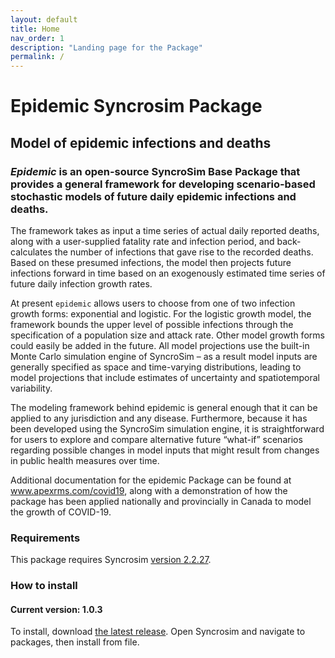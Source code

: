 ```yaml
---
layout: default
title: Home
nav_order: 1
description: "Landing page for the Package"
permalink: /
---
```


# **Epidemic** Syncrosim Package
## Model of epidemic infections and deaths
### *Epidemic* is an open-source SyncroSim Base Package that provides a general framework for developing scenario-based stochastic models of future daily epidemic infections and deaths.

The framework takes as input a time series of actual daily reported deaths, along with a user-supplied fatality rate and infection period, and back-calculates the number of infections that gave rise to the recorded deaths. Based on these presumed infections, the model then projects future infections forward in time based on an exogenously estimated time series of future daily infection growth rates.

At present `epidemic` allows users to choose from one of two infection growth forms: exponential and logistic. For the logistic growth model, the framework bounds the upper level of possible infections through the specification of a population size and attack rate. Other model growth forms could easily be added in the future. All model projections use the built-in Monte Carlo simulation engine of SyncroSim – as a result model inputs are generally specified as space and time-varying distributions, leading to model projections that include estimates of uncertainty and spatiotemporal variability.

The modeling framework behind epidemic is general enough that it can be applied to any jurisdiction and any disease. Furthermore, because it has been developed using the SyncroSim simulation engine, it is straightforward for users to explore and compare alternative future “what-if” scenarios regarding possible changes in model inputs that might result from changes in public health measures over time.

Additional documentation for the epidemic Package can be found at www.apexrms.com/covid19, along with a demonstration of how the package has been applied nationally and provincially in Canada to model the growth of COVID-19.

### Requirements

This package requires Syncrosim [version 2.2.27](https://syncrosim.com/download/).

### How to install
#### Current version: 1.0.3

To install, download [the latest release](https://github.com/ApexRMS/epidemic/releases/tag/1.0.3). Open Syncrosim and navigate to packages, then install from file.
